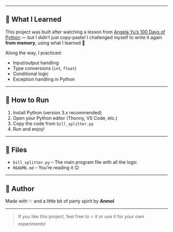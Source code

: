 
---

## 🧠 What I Learned

This project was built after watching a lesson from [Angela Yu’s 100 Days of Python](https://www.udemy.com/course/100-days-of-code/) — but I didn’t just copy-paste! I challenged myself to write it again **from memory**, using what I learned 💪

Along the way, I practiced:
- Input/output handling
- Type conversions (`int`, `float`)
- Conditional logic
- Exception handling in Python

---

## 🚀 How to Run

1. Install Python (version 3.x recommended)
2. Open your Python editor (Thonny, VS Code, etc.)
3. Copy the code from `bill_splitter.py`
4. Run and enjoy!

---

## 📁 Files

- `bill_splitter.py` – The main program file with all the logic
- `README.md` – You’re reading it 😉

---

## 🎉 Author

Made with ✨ and a little bit of party spirit by **Anmol**

---

> If you like this project, feel free to ⭐ it or use it for your own experiments!
